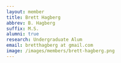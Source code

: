 ```yaml
---
layout: member
title: Brett Hagberg
abbrev: B. Hagberg
suffix: M.S.
alumni: true
research: Undergraduate Alum
email: bretthagberg at gmail.com
image: /images/members/brett-hagberg.png
---
```


